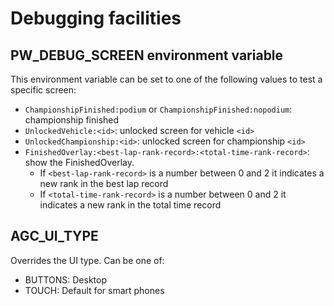 # Debugging facilities

## PW_DEBUG_SCREEN environment variable

This environment variable can be set to one of the following values to test a
specific screen:

- `ChampionshipFinished:podium` or `ChampionshipFinished:nopodium`:
  championship finished
- `UnlockedVehicle:<id>`: unlocked screen for vehicle `<id>`
- `UnlockedChampionship:<id>`: unlocked screen for championship `<id>`
- `FinishedOverlay:<best-lap-rank-record>:<total-time-rank-record>`: show the FinishedOverlay.
    - If `<best-lap-rank-record>` is a number between 0 and 2 it indicates a new rank in the best lap record
    - If `<total-time-rank-record>` is a number between 0 and 2 it indicates a new rank in the total time record

## AGC_UI_TYPE

Overrides the UI type. Can be one of:
- BUTTONS: Desktop
- TOUCH: Default for smart phones
